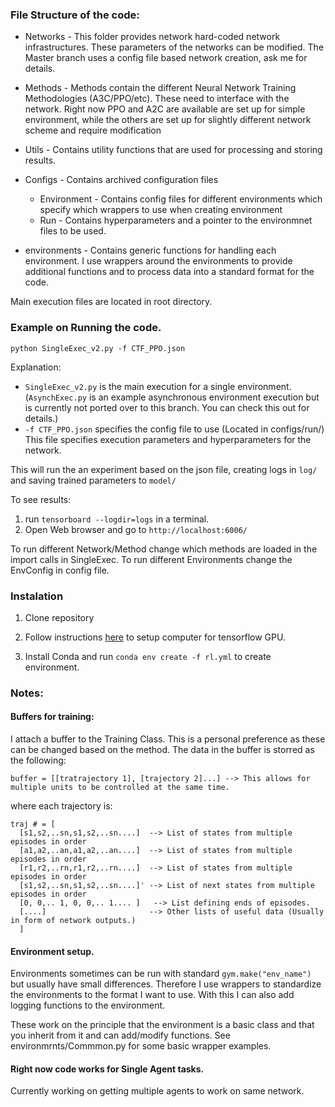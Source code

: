 
### File Structure of the code:

- Networks - This folder provides network hard-coded network infrastructures. These parameters of the networks can be modified.
The Master branch uses a config file based network creation, ask me for details.

- Methods - Methods contain the different Neural Network Training Methodologies (A3C/PPO/etc). These need to interface with the network.
Right now PPO and A2C are available are set up for simple environment, while the others are set up for slightly different network scheme and require modification

- Utils - Contains utility functions that are used for processing and storing results.

- Configs - Contains archived configuration files
  - Environment - Contains config files for different environments which specify which wrappers to use when creating environment
  - Run - Contains hyperparameters and a pointer to the environmnet files to be used.

- environments - Contains generic functions for handling each environment. I use wrappers around the environments to provide additional functions and to process data into a standard format for the code.

Main execution files are located in root directory.


### Example on Running the code.

`python SingleExec_v2.py -f CTF_PPO.json`

Explanation:

- `SingleExec_v2.py` is the main execution for a single environment. (`AsynchExec.py` is an example asynchronous environment execution but is currently not ported over to this branch. You can check this out for details.)
- `-f CTF_PPO.json` specifies the config file to use (Located in configs/run/) This file specifies execution parameters and hyperparameters for the network.

This will run the an experiment based on the json file, creating logs in `log/` and saving trained parameters to `model/`

To see results:
1. run `tensorboard --logdir=logs` in a terminal.
2. Open Web browser and go to `http://localhost:6006/`

To run different Network/Method change which methods are loaded in the import calls in SingleExec.
To run different Environments change the EnvConfig in config file.


### Instalation
1. Clone repository

2. Follow instructions [here](https://www.tensorflow.org/install/gpu) to setup computer for tensorflow GPU.

3. Install Conda and run `conda env create -f rl.yml` to create environment.


### Notes:
#### Buffers for training:
I attach a buffer to the Training Class. This is a personal preference as these can be changed based on the method.
The data in the buffer is storred as the following:

`buffer = [[tratrajectory 1], [trajectory 2]...] --> This allows for multiple units to be controlled at the same time.`

where each trajectory is:

```
traj # = [
  [s1,s2,..sn,s1,s2,..sn....]  --> List of states from multiple episodes in order
  [a1,a2,..an,a1,a2,..an....]  --> List of states from multiple episodes in order
  [r1,r2,..rn,r1,r2,..rn....]  --> List of states from multiple episodes in order
  [s1,s2,..sn,s1,s2,..sn....]' --> List of next states from multiple episodes in order
  [0, 0,.. 1, 0, 0,.. 1.... ]   --> List defining ends of episodes.
  [....]                       --> Other lists of useful data (Usually in form of network outputs.)
  ]
 ```


#### Environment setup.
Environments sometimes can be run with standard `gym.make("env_name")` but usually have small differences. Therefore I use wrappers to standardize the environments to the format I want to use. With this I can also add logging functions to the environment.

These work on the principle that the environment is a basic class and that you inherit from it and can add/modify functions. See environmrnts/Commmon.py for some basic wrapper examples.

#### Right now code works for Single Agent tasks.
Currently working on getting multiple agents to work on same network.
